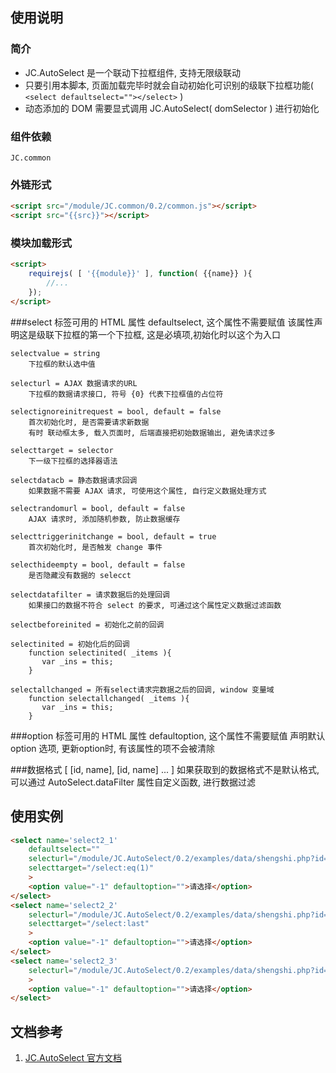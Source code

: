 ## 使用说明

### 简介

- JC.AutoSelect 是一个联动下拉框组件, 支持无限级联动
- 只要引用本脚本, 页面加载完毕时就会自动初始化可识别的级联下拉框功能( ```<select defaultselect=""></select>``` ) 
- 动态添加的 DOM 需要显式调用 JC.AutoSelect( domSelector ) 进行初始化 

### 组件依赖
    JC.common

### 外链形式
```html
<script src="/module/JC.common/0.2/common.js"></script>
<script src="{{src}}"></script>
```

### 模块加载形式
```html
<script>
    requirejs( [ '{{module}}' ], function( {{name}} ){
        //...
    });
</script>
```
###select 标签可用的 HTML 属性
    defaultselect, 这个属性不需要赋值
        该属性声明这是级联下拉框的第一个下拉框, 这是必填项,初始化时以这个为入口

    selectvalue = string
        下拉框的默认选中值

    selecturl = AJAX 数据请求的URL
        下拉框的数据请求接口, 符号 {0} 代表下拉框值的占位符

    selectignoreinitrequest = bool, default = false
        首次初始化时, 是否需要请求新数据 
        有时 联动框太多, 载入页面时, 后端直接把初始数据输出, 避免请求过多

    selecttarget = selector
        下一级下拉框的选择器语法

    selectdatacb = 静态数据请求回调
        如果数据不需要 AJAX 请求, 可使用这个属性, 自行定义数据处理方式

    selectrandomurl = bool, default = false
        AJAX 请求时, 添加随机参数, 防止数据缓存

    selecttriggerinitchange = bool, default = true
        首次初始化时, 是否触发 change 事件

    selecthideempty = bool, default = false
        是否隐藏没有数据的 selecct

    selectdatafilter = 请求数据后的处理回调
        如果接口的数据不符合 select 的要求, 可通过这个属性定义数据过滤函数

    selectbeforeinited = 初始化之前的回调

    selectinited = 初始化后的回调
        function selectinited( _items ){
           var _ins = this;
        }

    selectallchanged = 所有select请求完数据之后的回调, window 变量域
        function selectallchanged( _items ){
           var _ins = this;
        }

###option 标签可用的 HTML 属性
    defaultoption, 这个属性不需要赋值
        声明默认 option 选项, 更新option时, 有该属性的项不会被清除

###数据格式
    [ [id, name], [id, name] ... ] 
    如果获取到的数据格式不是默认格式, 可以通过 AutoSelect.dataFilter 属性自定义函数, 进行数据过滤

## 使用实例
```html
<select name='select2_1' 
    defaultselect=""  
    selecturl="/module/JC.AutoSelect/0.2/examples/data/shengshi.php?id=0" 
    selecttarget="/select:eq(1)"
    >
    <option value="-1" defaultoption="">请选择</option>
</select>
<select name='select2_2' 
    selecturl="/module/JC.AutoSelect/0.2/examples/data/shengshi.php?id={0}" 
    selecttarget="/select:last"
    >
    <option value="-1" defaultoption="">请选择</option>
</select>
<select name='select2_3' 
    selecturl="/module/JC.AutoSelect/0.2/examples/data/shengshi.php?id={0}"
    >
    <option value="-1" defaultoption="">请选择</option>
</select>
```

## 文档参考

1. [JC.AutoSelect 官方文档](http://360.75team.com/~qiushaowei/jc2/docs_api/classes/JC.AutoSelect.html)


